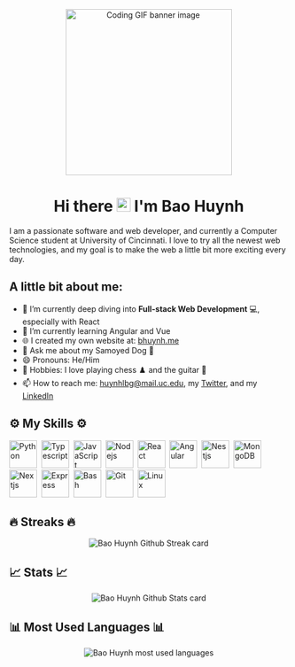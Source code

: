 <div align="center">
    <img src="https://media.giphy.com/media/dMLmQfCO7lCA2gX3tw/giphy.gif" alt="Coding GIF banner image" height="300"/>
</div>

<h1 align="center"> Hi there <img src="https://media.giphy.com/media/hvRJCLFzcasrR4ia7z/giphy.gif" alt="" height="25" width="25"/> I'm Bao Huynh </h1>

I am a passionate software and web developer, and currently a Computer Science student at University of Cincinnati. I love to try all the newest web technologies, and my goal is to make the web a little bit more exciting every day.

## A little bit about me:

-   🔭 I’m currently deep diving into **Full-stack Web Development** 💻, especially with React
-   🌱 I’m currently learning Angular and Vue
-   🌐 I created my own website at: [bhuynh.me](https://bhuynh.me)
-   💬 Ask me about my Samoyed Dog 🐶
-   😄 Pronouns: He/Him
-   🤗 Hobbies: I love playing chess ♟️ and the guitar 🎸
-   📫 How to reach me: huynhlbg@mail.uc.edu, my [Twitter](https://twitter.com/bhuynhtweet), and my [LinkedIn](https://linkedin.com/in/baohuynhuc)

## ⚙️ My Skills ⚙️

<img width="50" src="https://cdn.jsdelivr.net/gh/devicons/devicon/icons/python/python-original.svg" alt="Python" title="Python"/>&nbsp;
<img width="50" src="https://cdn.jsdelivr.net/gh/devicons/devicon/icons/typescript/typescript-original.svg" alt="Typescript" title="Typescript"/>&nbsp;
<img width="50" src="https://cdn.jsdelivr.net/gh/devicons/devicon/icons/javascript/javascript-original.svg" alt="JavaScript" title="JavaScript"/>&nbsp;
<img width="50" src="https://cdn.jsdelivr.net/gh/devicons/devicon/icons/nodejs/nodejs-original.svg" alt="Nodejs" title="Nodejs"/>&nbsp;
<img width="50" src="https://cdn.jsdelivr.net/gh/devicons/devicon/icons/react/react-original.svg" alt="React" title="React"/>&nbsp;
<img width="50" src="https://cdn.jsdelivr.net/gh/devicons/devicon/icons/angularjs/angularjs-original.svg" alt="Angular" title="Angular"/>&nbsp;
<img width="50" src="https://cdn.jsdelivr.net/gh/devicons/devicon/icons/nestjs/nestjs-plain.svg" alt="Nestjs" title="Nestjs"/>&nbsp;
<img width="50" src="https://cdn.jsdelivr.net/gh/devicons/devicon/icons/mongodb/mongodb-original.svg" alt="MongoDB" title="MongoDB"/>&nbsp;
<img width="50" src="https://cdn.jsdelivr.net/gh/devicons/devicon/icons/nextjs/nextjs-original.svg" alt="Nextjs" title="Nextjs"/>&nbsp;
<img width="50" src="https://cdn.jsdelivr.net/gh/devicons/devicon/icons/express/express-original.svg" alt="Express" title="Express"/>&nbsp;
<img width="50" src="https://cdn.jsdelivr.net/gh/devicons/devicon/icons/bash/bash-original.svg" alt="Bash" title="Bash"/>&nbsp;
<img width="50" src="https://cdn.jsdelivr.net/gh/devicons/devicon/icons/git/git-original.svg" alt="Git" title="Git"/>&nbsp;
<img width="50" src="https://cdn.jsdelivr.net/gh/devicons/devicon/icons/linux/linux-original.svg" alt="Linux" title="Linux"/>&nbsp;

## 🔥 Streaks 🔥

<div align="center">
    <img src="https://readme-streak-stats-bhuynhdev.vercel.app/?user=bhuynhdev&theme=github-dark&date_format=M%20j%5B%2C%20Y%5D" alt="Bao Huynh Github Streak card" />
</div>

## 📈 Stats 📈

<div align="center">
    <img src="https://github-readme-stats-bhuynh.vercel.app/api?username=bhuynhdev&show_icons=true&theme=tokyonight" alt="Bao Huynh Github Stats card" />
</div>

## 📊 Most Used Languages 📊

<div align="center">
    <img src="https://github-readme-stats-bhuynh.vercel.app/api/top-langs/?username=bhuynhdev&hide=scss&theme=github_dark" alt="Bao Huynh most used languages" />
</div>
